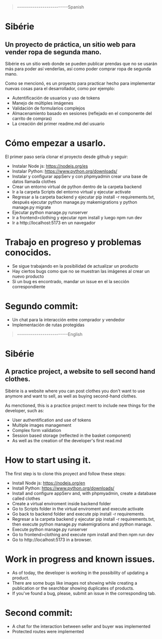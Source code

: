 > --------------------------Spanish
# Sibérie

## Un proyecto de práctica, un sitio web para vender ropa de segunda mano.

Sibérie es un sitio web donde se pueden publicar prendas que no se usarán más para poder así venderlas, así como poder comprar ropa
de segunda mano.

Como se mencionó, es un proyecto para practicar hecho para implementar nuevas cosas para el desarrollador, como por ejemplo:

* Autentificación de usuarios y uso de tokens
* Manejo de múltiples imágenes
* Validación de formularios complejos
* Almacenamiento basado en sesiones (reflejado en el componente del carrito de compras)
* La creación del primer readme.md del usuario

# Cómo empezar a usarlo.
El primer paso sería clonar el proyecto desde github y seguir:
* Instalar Node js: https://nodejs.org/es
* Instalar Python: https://www.python.org/downloads/
* Instalar y configurar appServ y con phpmyadmin crear una base de datos llamada clothes
* Crear un entorno virtual de python dentro de la carpeta backend
* Ir a la carpeta Scripts del entorno virtual y ejecutar activate
* Regresar a la carpeta backend y ejecutar pip install -r requirements.txt, después ejecutar python manage.py makemigrations y python manage.py migrate
* Ejecutar python manage.py runserver
* Ir a frontend>clothing y ejecutar npm install y luego npm run dev
* Ir a http://localhost:5173 en un navegador

# Trabajo en progreso y problemas conocidos.
* Se sigue trabajando en la posibilidad de actualizar un producto
* Hay ciertos bugs como que no se muestran las imágenes al crear un nuevo producto
* Si un bug es encontrado, mandar un issue en el la sección correspondiente

# Segundo commit:
* Un chat para la interacción entre comprador y vendedor
* Implementación de rutas protegidas

> --------------------------English
# Sibérie

## A practice project, a website to sell second hand clothes.

Sibérie is a website where you can post clothes you don't want to use anymore and want to sell, as well as buying second-hand clothes. 

As menctioned, this is a practice project ment to include new things for the developer, such as:

* User authentification and use of tokens
* Multiple images management
* Complex form validation
* Session based storage (reflected in the basket component)
* As well as the creation of the developer's first read.md

# How to start using it.
The first step is to clone this proyect and follow these steps:
* Install Node js: https://nodejs.org/en
* Install Python: https://www.python.org/downloads/
* Install and configure appServ and, with phpmyadmin, create a database called clothes
* Create a virtual enviroment inside backend folder
* Go to Scripts folder in the virtual enviroment and execute activate
* Go back to backend folder and execute pip install -r requirements.
* Regresar a la carpeta backend y ejecutar pip install -r requirements.txt, then execute python manage.py makemigrations and python manage.
* Execute python manage.py runserver
* Go to frontend>clothing and execute npm install and then npm run dev
* Go to http://localhost:5173 in a browser.

# Work in progress and known issues.
* As of today, the developer is working in the possibility of updating a product.
* There are some bugs like images not showing while creating a publication or the searchbar showing duplicates of products.
* If you've found a bug, please, submit an issue in the corresponding tab.

# Second commit:
* A chat for the interaction between seller and buyer was implemented
* Protected routes were implemented